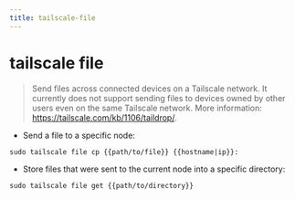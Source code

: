 ```yaml
---
title: tailscale-file
---
```

# tailscale file

> Send files across connected devices on a Tailscale network.
> It currently does not support sending files to devices owned by other users even on the same Tailscale network.
> More information: <https://tailscale.com/kb/1106/taildrop/>.

- Send a file to a specific node:

`sudo tailscale file cp {{path/to/file}} {{hostname|ip}}:`

- Store files that were sent to the current node into a specific directory:

`sudo tailscale file get {{path/to/directory}}`
